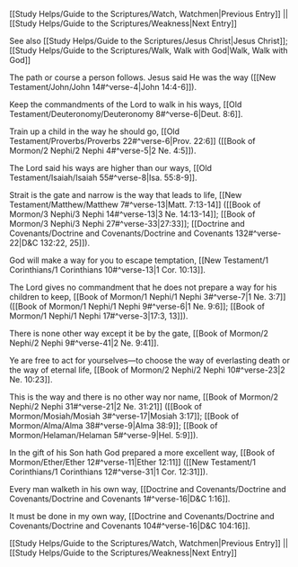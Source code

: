 [[Study Helps/Guide to the Scriptures/Watch, Watchmen|Previous Entry]]  ||  [[Study Helps/Guide to the Scriptures/Weakness|Next Entry]]

 See also [[Study Helps/Guide to the Scriptures/Jesus Christ|Jesus Christ]]; [[Study Helps/Guide to the Scriptures/Walk, Walk with God|Walk, Walk with God]]

 The path or course a person follows. Jesus said He was the way ([[New Testament/John/John 14#^verse-4|John 14:4-6]]).

 Keep the commandments of the Lord to walk in his ways, [[Old Testament/Deuteronomy/Deuteronomy 8#^verse-6|Deut. 8:6]].

 Train up a child in the way he should go, [[Old Testament/Proverbs/Proverbs 22#^verse-6|Prov. 22:6]] ([[Book of Mormon/2 Nephi/2 Nephi 4#^verse-5|2 Ne. 4:5]]).

 The Lord said his ways are higher than our ways, [[Old Testament/Isaiah/Isaiah 55#^verse-8|Isa. 55:8-9]].

 Strait is the gate and narrow is the way that leads to life, [[New Testament/Matthew/Matthew 7#^verse-13|Matt. 7:13-14]] ([[Book of Mormon/3 Nephi/3 Nephi 14#^verse-13|3 Ne. 14:13-14]]; [[Book of Mormon/3 Nephi/3 Nephi 27#^verse-33|27:33]]; [[Doctrine and Covenants/Doctrine and Covenants/Doctrine and Covenants 132#^verse-22|D&C 132:22, 25]]).

 God will make a way for you to escape temptation, [[New Testament/1 Corinthians/1 Corinthians 10#^verse-13|1 Cor. 10:13]].

 The Lord gives no commandment that he does not prepare a way for his children to keep, [[Book of Mormon/1 Nephi/1 Nephi 3#^verse-7|1 Ne. 3:7]] ([[Book of Mormon/1 Nephi/1 Nephi 9#^verse-6|1 Ne. 9:6]]; [[Book of Mormon/1 Nephi/1 Nephi 17#^verse-3|17:3, 13]]).

 There is none other way except it be by the gate, [[Book of Mormon/2 Nephi/2 Nephi 9#^verse-41|2 Ne. 9:41]].

 Ye are free to act for yourselves—to choose the way of everlasting death or the way of eternal life, [[Book of Mormon/2 Nephi/2 Nephi 10#^verse-23|2 Ne. 10:23]].

 This is the way and there is no other way nor name, [[Book of Mormon/2 Nephi/2 Nephi 31#^verse-21|2 Ne. 31:21]] ([[Book of Mormon/Mosiah/Mosiah 3#^verse-17|Mosiah 3:17]]; [[Book of Mormon/Alma/Alma 38#^verse-9|Alma 38:9]]; [[Book of Mormon/Helaman/Helaman 5#^verse-9|Hel. 5:9]]).

 In the gift of his Son hath God prepared a more excellent way, [[Book of Mormon/Ether/Ether 12#^verse-11|Ether 12:11]] ([[New Testament/1 Corinthians/1 Corinthians 12#^verse-31|1 Cor. 12:31]]).

 Every man walketh in his own way, [[Doctrine and Covenants/Doctrine and Covenants/Doctrine and Covenants 1#^verse-16|D&C 1:16]].

 It must be done in my own way, [[Doctrine and Covenants/Doctrine and Covenants/Doctrine and Covenants 104#^verse-16|D&C 104:16]].

[[Study Helps/Guide to the Scriptures/Watch, Watchmen|Previous Entry]]  ||  [[Study Helps/Guide to the Scriptures/Weakness|Next Entry]]